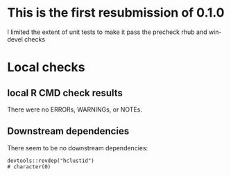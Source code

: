 # This is the first resubmission of 0.1.0

I limited the extent of unit tests to make it pass the precheck  rhub and win-devel checks

# Local checks

## local R CMD check results
There were no ERRORs, WARNINGs, or NOTEs. 

## Downstream dependencies
There seem to be no downstream dependencies:

```{r revdep}
devtools::revdep("hclust1d")
# character(0)
```
